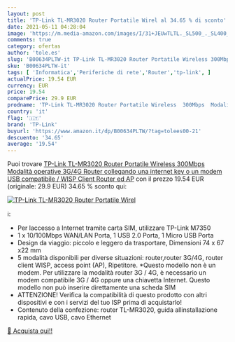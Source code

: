 ```yaml
---
layout: post
title: 'TP-Link TL-MR3020 Router Portatile Wirel al 34.65 % di sconto'
date: 2021-05-11 04:28:04
image: 'https://m.media-amazon.com/images/I/31+JEUwTLTL._SL500_._SL400_.jpg'
comments: true
category: ofertas
author: 'tole.es'
slug: 'B00634PLTW-it TP-Link TL-MR3020 Router Portatile Wireless 300Mbps...'
sku: 'B00634PLTW-it'
tags: [ 'Informatica','Periferiche di rete','Router','tp-link', ]
actualPrice: 19.54 EUR
currency: EUR
price: 19.54
comparePrice: 29.9 EUR
prodname: 'TP-Link TL-MR3020 Router Portatile Wireless  300Mbps  Modalità operative 3G/4G Router  collegando una internet key o un modem USB compatibile  / WISP Client Router ed AP'
country: 'it'
flag: '🇮🇹'
brand: 'TP-Link'
buyurl: 'https://www.amazon.it/dp/B00634PLTW/?tag=tolees00-21'
descuento: '34.65'
average: '19.54'
---
```


Puoi trovare [TP-Link TL-MR3020 Router Portatile Wireless  300Mbps  Modalità operative 3G/4G Router  collegando una internet key o un modem USB compatibile  / WISP Client Router ed AP](https://www.amazon.it/dp/B00634PLTW/?tag=tolees00-21) con il prezzo 19.54 EUR (originale: 29.9 EUR) 34.65 % sconto qui:

[![TP-Link TL-MR3020 Router Portatile Wirel](https://m.media-amazon.com/images/I/31+JEUwTLTL._SL500_._SL400_.jpg)](https://www.amazon.it/dp/B00634PLTW/?tag=tolees00-21)

ℹ️:

- Per laccesso a Internet tramite carta SIM, utilizzare TP-Link M7350
- 1 x 10/100Mbps WAN/LAN Porta, 1 USB 2.0 Porta, 1 Micro USB Porta
- Design da viaggio: piccolo e leggero da trasportare, Dimensioni 74 x 67 x22 mm
- 5 modalità disponibili per diverse situazioni: router,router 3G/4G, router client WISP, access point (AP), Ripetitore. *Questo modello non è un modem. Per utilizzare la modalità router 3G / 4G, è necessario un modem compatibile 3G / 4G oppure una chiavetta Internet. Questo modello non può inserire direttamente una scheda SIM
- ATTENZIONE! Verifica la compatibilità di questo prodotto con altri dispositivi e con i servizi del tuo ISP prima di acquistarlo!
- Contenuto della confezione: router TL-MR3020, guida allinstallazione rapida, cavo USB, cavo Ethernet

[🛒 Acquista qui!!](https://www.amazon.it/dp/B00634PLTW/?tag=tolees00-21)
